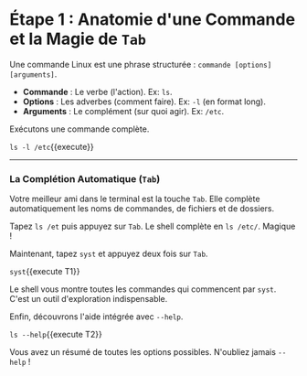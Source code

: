 # Étape 1 : Anatomie d'une Commande et la Magie de `Tab`

Une commande Linux est une phrase structurée : `commande [options] [arguments]`.
-   **Commande** : Le verbe (l'action). Ex: `ls`.
-   **Options** : Les adverbes (comment faire). Ex: `-l` (en format long).
-   **Arguments** : Le complément (sur quoi agir). Ex: `/etc`.

Exécutons une commande complète.

`ls -l /etc`{{execute}}

---
### La Complétion Automatique (`Tab`)

Votre meilleur ami dans le terminal est la touche `Tab`. Elle complète automatiquement les noms de commandes, de fichiers et de dossiers.

Tapez `ls /et` puis appuyez sur `Tab`. Le shell complète en `ls /etc/`. Magique !

Maintenant, tapez `syst` et appuyez deux fois sur `Tab`.

`syst`{{execute T1}}

Le shell vous montre toutes les commandes qui commencent par `syst`. C'est un outil d'exploration indispensable.

Enfin, découvrons l'aide intégrée avec `--help`.

`ls --help`{{execute T2}}

Vous avez un résumé de toutes les options possibles. N'oubliez jamais `--help` !